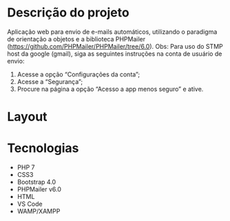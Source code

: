 # Descrição do projeto
Aplicação web para envio de e-mails automáticos, utilizando o paradigma de orientação a objetos e a biblioteca PHPMailer (https://github.com/PHPMailer/PHPMailer/tree/6.0).
Obs: Para uso do STMP host da google (gmail), siga as seguintes instruções na conta de usuário de envio:
  1.	Acesse a opção “Configurações da conta”;
  2.	Acesse a “Segurança”;
  3.	Procure na página a opção “Acesso a app menos seguro” e ative.

# Layout

# Tecnologias
  - PHP 7
  - CSS3
  - Bootstrap 4.0
  - PHPMailer v6.0
  - HTML
  - VS Code
  - WAMP/XAMPP
